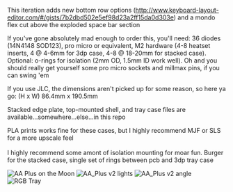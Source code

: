 This iteration adds new bottom row options (http://www.keyboard-layout-editor.com/#/gists/7b2dbd502e5ef98d23a2ff15da0d303e) and a mondo flex cut above the exploded space bar section

If you've gone absolutely mad enough to order this, you'll need: 36 diodes (14N4148 SOD123), pro micro or equivalent, M2 hardware (4-8 heatset inserts, 4 @ 4-6mm for 3dp case, 4-8 @ 18-20mm for stacked case). Optional: o-rings for isolation (2mm OD, 1.5mm ID work well). Oh and you should really get yourself some pro micro sockets and millmax pins, if you can swing 'em

If you use JLC, the dimensions aren't picked up for some reason, so here ya go: (H x W) 86.4mm x 190.5mm

Stacked edge plate, top-mounted shell, and tray case files are available...somewhere...else...in this repo

PLA prints works fine for these cases, but I highly recommend MJF or SLS for a more upscale feel
<br />
<br/>
I highly recommend some amont of isolation mounting for moar fun. Burger for the stacked case, single set of rings between pcb and 3dp tray case

![AA Plus on the Moon](https://user-images.githubusercontent.com/69826495/190079420-76a7e22c-5dce-4041-8401-4c8c0386efc1.JPG)
![AA_Plus v2 lights](https://user-images.githubusercontent.com/69826495/163284869-7f7f8d73-4db2-46bc-86d3-8177039e06ae.jpg)
![AA_Plus v2 angle](https://user-images.githubusercontent.com/69826495/163284863-db19648b-e60c-46e3-86d4-a223c2035fd7.JPG)
![RGB Tray](https://user-images.githubusercontent.com/69826495/205992837-4c4bdaf7-59b6-4624-a0e7-64e055d300af.jpeg)
